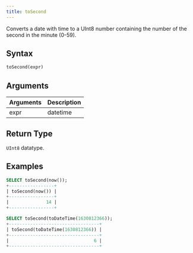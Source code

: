```yaml
---
title: toSecond
---
```


Converts a date with time to a UInt8 number containing the number of the second in the minute (0-59).

## Syntax

```sql
toSecond(expr)
```

## Arguments

| Arguments   | Description |
| ----------- | ----------- |
| expr | datetime |

## Return Type
`UInt8` datatype.

## Examples

```sql
SELECT toSecond(now());
+-----------------+
| toSecond(now()) |
+-----------------+
|              14 |
+-----------------+

SELECT toSecond(toDateTime(1630812366));
+----------------------------------+
| toSecond(toDateTime(1630812366)) |
+----------------------------------+
|                                6 |
+----------------------------------+
```
